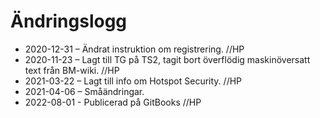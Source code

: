 # Ändringslogg

* 2020-12-31 – Ändrat instruktion om registrering. //HP
* 2020-11-23 – Lagt till TG på TS2, tagit bort överflödig maskinöversatt text från BM-wiki. //HP
* 2021-03-22 – Lagt till info om Hotspot Security. //HP
* 2021-04-06 – Småändringar.
* 2022-08-01 - Publicerad på GitBooks //HP
